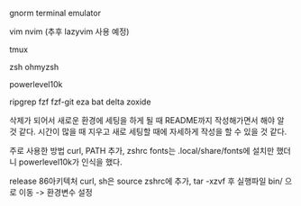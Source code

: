 gnorm terminal emulator

vim
nvim (추후 lazyvim 사용 예정)

tmux

zsh
ohmyzsh

powerlevel10k

ripgrep
fzf
fzf-git
eza
bat
delta
zoxide

삭제가 되어서 새로운 환경에 세팅을 하게 될 때 README까지 작성해가면서 해야 알 것 같다.
시간이 많을 때 지우고 새로 세팅할 때에 자세하게 작성을 할 수 있을 것 같다.

주로 사용한 방법
curl, PATH 추가, zshrc
fonts는 .local/share/fonts에 설치만 했더니 powerlevel10k가 인식을 했다.

release 86아키텍처 curl, sh은 source zshrc에 추가, tar -xzvf 후 실행파일 bin/ 으로 이동 -> 환경변수 설정
